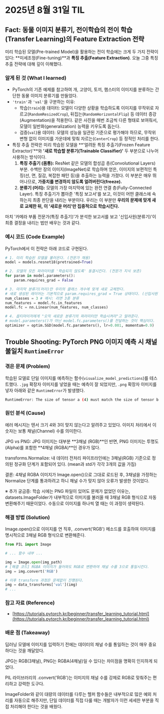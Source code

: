 # 2025년 8월 31일 TIL

## Fact: 동물 이미지 분류기, 전이학습의 전이 학습(Transfer Learning)의 Feature Extraction 전략

미리 학습된 모델(Pre-trained Model)을 활용하는 전이 학습에는 크게 두 가지 전략이 있다: **미세조정(Fine-tuning)**과 **특징 추출(Feature Extraction)**. 오늘 그중 특징 추출 전략에 대해 깊이 이해했다.

### 알게 된 것 (What I learned)
 - PyTorch의 기존 예제를 참고하여 개, 고양이, 토끼, 햄스터의 이미지를 분류하는 간단한 동물 이미지 분류기를 만들었다.
 - `'train'`과 `'val'`을 구분하는 이유:
   + 학습(`train`)용 데이터: 모델이 다양한 상황을 학습하도록 이미지를 무작위로 자르고(`RandomResizedCrop`), 뒤집는(`RandomHorizontalFlip`) 등 데이터 증강(Augmentation)을 적용한다. 같은 사진을 매번 조금씩 다른 형태로 보여줘서, 모델이 일반화(generalization) 능력을 키우도록 돕는다.
   + 검증(`val`)용 데이터: 모델의 성능을 일관된 기준으로 평가해야 하므로, 무작위 변형 없이 이미지를 가운데에 맞춰 자르는(`CenterCrop`) 등 정적인 처리를 한다.
 - 특징 추출 전략은 미리 학습된 모델을 **'얼려둔 특징 추출기(Frozen Feature Extractor)'**와 **'새로 학습할 분류기(Trainable Classifier)'** 두 부분으로 나누어 사용하는 방식이다.
   1. **특징 추출기 (몸통):** ResNet 같은 모델의 합성곱 층(Convolutional Layers) 부분. 수백만 장의 이미지(ImageNet)로 학습하며 얻은, 이미지의 보편적인 특징(선, 면, 질감, 복잡한 패턴 등)을 추출하는 능력을 가졌다. 이 부분은 매우 뛰어나므로, **가중치를 변경하지 않도록 얼려버린다(freeze).**
   2. **분류기 (머리):** 모델의 가장 마지막에 있는 완전 연결 층(Fully-Connected Layer). 특징 추출기가 뽑아준 '특징 보고서'를 보고, 이것이 어떤 클래스에 속하는지 최종 판단을 내리는 부분이다. 우리는 이 부분만 **우리의 문제에 맞게 새로 교체한 뒤, 이 '새로운 머리'만 집중적으로 학습시킨다.**

마치 '카메라 부품 전문가(특징 추출기)'가 분석한 보고서를 보고 '신입사원(분류기)'이 최종 결정을 내리는 법만 배우는 것과 같다.

### 예시 코드 (Code Example)

PyTorch에서 이 전략은 아래 코드로 구현된다.

```python
# 1. 미리 학습된 모델을 불러온다. (전문가 채용)
model = models.resnet18(pretrained=True)

# 2. 모델의 모든 파라미터를 '학습되지 않도록' 동결시킨다. (전문가 지식 보존)
for param in model.parameters():
    param.requires_grad = False

# 3. 마지막 분류기(머리)만 우리의 클래스 개수에 맞게 새로 교체한다.
# 새로 생성된 레이어는 기본적으로 param.requires_grad = True 상태이다. (신입사원 채용)
num_classes = 3 # 예시: 라면 3종 분류
num_features = model.fc.in_features
model.fc = nn.Linear(num_features, num_classes)

# 4. 옵티마이저에게 "오직 새로운 분류기의 파라미터만 학습시켜라"고 알려준다.
# model.parameters()가 아닌 model.fc.parameters()를 전달하는 것이 핵심이다.
optimizer = optim.SGD(model.fc.parameters(), lr=0.001, momentum=0.9)
```


## Trouble Shooting: PyTorch PNG 이미지 예측 시 채널 불일치 `RuntimeError`

### 겪은 문제 (Problem)

학습된 모델로 단일 이미지를 예측하는 함수(`visualize_model_predictions`)를 테스트했다. `.jpg` 확장자 이미지를 넣었을 때는 예측이 잘 되었지만, `.png` 확장자 이미지를 넣자 아래와 같은 `RuntimeError`가 발생했다.

```bash
RuntimeError: The size of tensor a (4) must match the size of tensor b (3) at non-singleton dimension 0
```

### 원인 분석 (Cause)
에러 메시지는 텐서 크기 4와 3이 맞지 않는다고 알려주고 있었다. 이미지 처리에서 이 숫자는 보통 채널(Channel) 수를 의미한다.

JPG vs PNG: JPG 이미지는 대부분 **3채널 (RGB)**인 반면, PNG 이미지는 투명도(Alpha)를 포함한 **4채널 (RGBA)**인 경우가 많다.

transforms.Normalize: 내 데이터 전처리 파이프라인에는 3채널(RGB) 기준으로 정의된 정규화 단계가 포함되어 있다. (mean과 std가 각각 3개의 값을 가짐)

결론: 4채널 RGBA 이미지가 Image.open()으로 그대로 로드된 후, 3채널을 가정하는 Normalize 단계를 통과하려고 하니 채널 수가 맞지 않아 오류가 발생한 것이었다.

※ 추가 궁금증: 학습 시에는 PNG 파일이 있어도 문제가 없었던 이유는, datasets.ImageFolder가 내부적으로 이미지를 불러올 때 3채널 RGB 형식으로 자동 변환해주기 때문이었다. 수동으로 이미지를 하나씩 열 때는 이 과정이 생략된다.

### 해결 방법 (Solution)
Image.open()으로 이미지를 연 직후, .convert('RGB') 메소드를 호출하여 이미지를 명시적으로 3채널 RGB 형식으로 변환해준다.
```python
from PIL import Image

# ... 함수 내부 ...

img = Image.open(img_path)
# [해결 코드] RGBA 이미지가 들어와도 RGB로 변환하여 채널 수를 3으로 통일시킨다.
img = img.convert('RGB') 

# 이후 transform 과정은 문제없이 진행된다.
img = data_transforms['val'](img) 
# ...
```
### 참고 자료 (Reference)
- [https://tutorials.pytorch.kr/beginner/transfer_learning_tutorial.html](https://tutorials.pytorch.kr/beginner/transfer_learning_tutorial.html)

### 배운 점 (Takeaway)
딥러닝 모델에 이미지를 입력하기 전에는 데이터의 채널 수를 통일하는 것이 매우 중요하다는 것을 깨달았다.

JPG는 RGB(3채널), PNG는 RGBA(4채널)일 수 있다는 차이점을 명확히 인지하게 되었다.

PIL 라이브러리의 .convert('RGB')는 이미지의 채널 수를 강제로 RGB로 맞춰주는 편리하고 강력한 도구다.

ImageFolder와 같이 대량의 데이터를 다루는 헬퍼 함수들은 내부적으로 많은 예외 처리를 자동으로 해주지만, 단일 데이터를 직접 다룰 때는 개발자가 이런 세세한 부분을 직접 처리해야 한다는 것을 배웠다.



